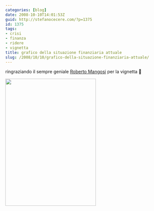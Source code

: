 ```yaml
---
categories: [blog]
date: 2008-10-10T14:01:53Z
guid: http://stefanocecere.com/?p=1375
id: 1375
tags:
- crisi
- finanza
- ridere
- vignetta
title: grafico della situazione finanziaria attuale
slug: /2008/10/10/grafico-della-situazione-finanziaria-attuale/
---
```


ringraziando il sempre geniale [Roberto Mangosi](http://enteroclisma.blogspot.com/) per la vignetta 🙂

[<img class="aligncenter size-full wp-image-1376" title="grafico_wall_street" src="http://stefanocecere.com/wp-content/uploads/sites/3/2008/10/grafico_wall_street.jpg" alt="" width="284" height="400" srcset="http://stefanocecere.com/wp-content/uploads/sites/3/2008/10/grafico_wall_street.jpg 284w, http://stefanocecere.com/wp-content/uploads/sites/3/2008/10/grafico_wall_street-213x300.jpg 213w" sizes="(max-width: 284px) 100vw, 284px" />](http://stefanocecere.com/wp-content/uploads/sites/3/2008/10/grafico_wall_street.jpg)